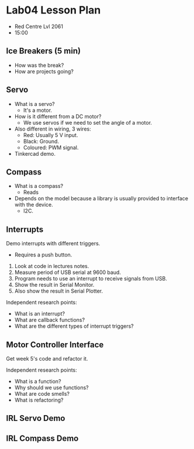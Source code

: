 # Lab04 Lesson Plan

- Red Centre Lvl 2061
- 15:00

## Ice Breakers (5 min)

- How was the break?
- How are projects going?

## Servo

- What is a servo?
    - It's a motor.
- How is it different from a DC motor?
    - We use servos if we need to set the angle of a motor.
- Also different in wiring, 3 wires:
    - Red: Usually 5 V input.
    - Black: Ground.
    - Coloured: PWM signal.
- Tinkercad demo.

## Compass

- What is a compass?
    - Reads 
- Depends on the model because a library is usually provided to interface with the device.
    - I2C.

## Interrupts

Demo interrupts with different triggers.
- Requires a push button.

1. Look at code in lectures notes.
1. Measure period of USB serial at 9600 baud.
1. Program needs to use an interrupt to receive signals from USB.
1. Show the result in Serial Monitor.
1. Also show the result in Serial Plotter.

Independent research points:
- What is an interrupt?
- What are callback functions?
- What are the different types of interrupt triggers?

## Motor Controller Interface

Get week 5's code and refactor it.

Independent research points:
- What is a function?
- Why should we use functions?
- What are code smells?
- What is refactoring?

## IRL Servo Demo

## IRL Compass Demo
